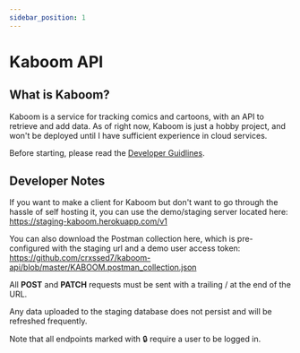 ```yaml
---
sidebar_position: 1
---
```


# Kaboom API

## What is Kaboom?

Kaboom is a service for tracking comics and cartoons, with an API to retrieve and add data. As of right now, Kaboom is just a hobby project, and won't be deployed until I have sufficient experience in cloud services.

Before starting, please read the [Developer Guidlines](https://github.com/kaboom-db/kaboom-api/blob/master/DEV_GUIDELINES.md).

## Developer Notes

If you want to make a client for Kaboom but don't want to go through the hassle of self hosting it, you can use the demo/staging server located here: https://staging-kaboom.herokuapp.com/v1

You can also download the Postman collection here, which is pre-configured with the staging url and a demo user access token: https://github.com/crxssed7/kaboom-api/blob/master/KABOOM.postman_collection.json

All **POST** and **PATCH** requests must be sent with a trailing / at the end of the URL.

Any data uploaded to the staging database does not persist and will be refreshed frequently.

Note that all endpoints marked with 🔒 require a user to be logged in.